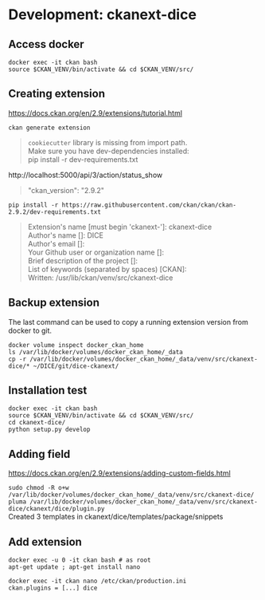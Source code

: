 # Development: ckanext-dice

## Access docker

`docker exec -it ckan bash`  
`source $CKAN_VENV/bin/activate && cd $CKAN_VENV/src/`

## Creating extension

https://docs.ckan.org/en/2.9/extensions/tutorial.html

`ckan generate extension`  
> `cookiecutter` library is missing from import path.  
> Make sure you have dev-dependencies installed:  
> pip install -r dev-requirements.txt

http://localhost:5000/api/3/action/status_show  
> "ckan_version": "2.9.2"

`pip install -r https://raw.githubusercontent.com/ckan/ckan/ckan-2.9.2/dev-requirements.txt`

> Extension's name [must begin 'ckanext-']: ckanext-dice  
> Author's name []: DICE  
> Author's email []:  
> Your Github user or organization name []:  
> Brief description of the project []:  
> List of keywords (separated by spaces) [CKAN]:  
> Written: /usr/lib/ckan/venv/src/ckanext-dice

## Backup extension

The last command can be used to copy a running extension version from docker to git.

`docker volume inspect docker_ckan_home`  
`ls /var/lib/docker/volumes/docker_ckan_home/_data`  
`cp -r /var/lib/docker/volumes/docker_ckan_home/_data/venv/src/ckanext-dice/* ~/DICE/git/dice-ckanext/`

## Installation test

`docker exec -it ckan bash`  
`source $CKAN_VENV/bin/activate && cd $CKAN_VENV/src/`  
`cd ckanext-dice/`  
`python setup.py develop`

## Adding field

https://docs.ckan.org/en/2.9/extensions/adding-custom-fields.html

`sudo chmod -R o+w /var/lib/docker/volumes/docker_ckan_home/_data/venv/src/ckanext-dice/`  
`pluma /var/lib/docker/volumes/docker_ckan_home/_data/venv/src/ckanext-dice/ckanext/dice/plugin.py`  
Created 3 templates in ckanext/dice/templates/package/snippets

## Add extension

`docker exec -u 0 -it ckan bash # as root`  
`apt-get update ; apt-get install nano`

`docker exec -it ckan nano /etc/ckan/production.ini`  
`ckan.plugins = [...] dice`
